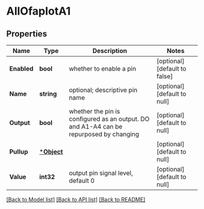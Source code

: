 # AllOfapIotA1

## Properties
Name | Type | Description | Notes
------------ | ------------- | ------------- | -------------
**Enabled** | **bool** | whether to enable a pin | [optional] [default to false]
**Name** | **string** | optional; descriptive pin name | [optional] [default to null]
**Output** | **bool** | whether the pin is configured as an output. DO and A1-A4 can be repurposed by changing | [optional] [default to null]
**Pullup** | [***Object**](.md) |  | [optional] [default to null]
**Value** | **int32** | output pin signal level, default 0 | [optional] [default to null]

[[Back to Model list]](../README.md#documentation-for-models) [[Back to API list]](../README.md#documentation-for-api-endpoints) [[Back to README]](../README.md)


